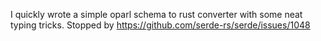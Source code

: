 I quickly wrote a simple oparl schema to rust converter with some neat typing tricks. Stopped by https://github.com/serde-rs/serde/issues/1048
